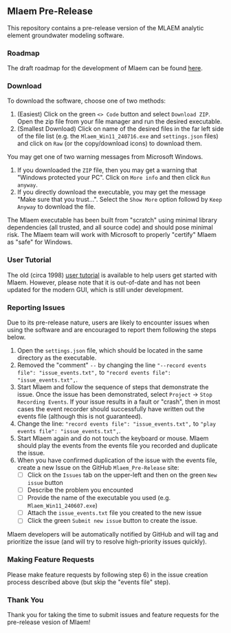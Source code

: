 ## Mlaem Pre-Release

This repository contains a pre-release version of the MLAEM analytic element groundwater modeling software.

### Roadmap
The draft roadmap for the development of Mlaem can be found [here](Roadmap.md).

### Download
To download the software, choose one of two methods:
1) (Easiest) Click on the green `<> Code` button and select `Download ZIP`. Open the zip file from your file manager and run the desired executable.
2) (Smallest Download) Click on name of the desired files in the far left side of the file list (e.g. the `Mlaem_Win11_240716.exe` and `settings.json` files) and click on `Raw` (or the copy/download icons) to download them.

You may get one of two warning messages from Microsoft Windows.
1) If you downloaded the `ZIP` file, then you may get a warning that "Windows protected your PC". Click on `More info` and then click `Run anyway`.
2) If you directly download the executable, you may get the message "Make sure that you trust...". Select the `Show More` option followd by `Keep Anyway` to download the file.

The Mlaem executable has been built from "scratch" using minimal library dependencies (all trusted, and all source code) and should pose minimal risk. The Mlaem team will work with Microsoft to properly "certify" Mlaem as "safe" for Windows.

### User Tutorial

The old (circa 1998) [user tutorial](Tutorial.pdf) is available to help users get started with Mlaem. However, please note that it is out-of-date and has not been updated for the modern GUI, which is still under development.

### Reporting Issues
Due to its pre-release nature, users are likely to encounter issues when using the software and are encouraged to report them following the steps below.

1) Open the `settings.json` file, which should be located in the same directory as the executable.
2) Removed the "comment" `--` by changing the line `"--record events file": "issue_events.txt",` to `"record events file": "issue_events.txt",`.
3) Start Mlaem and follow the sequence of steps that demonstrate the issue. Once the issue has been demonstrated, select `Project` -> `Stop Recording Events`. If your issue results in a fault or "crash", then in most cases the event recorder should successfully have written out the events file (although this is not guaranteed).
4) Change the line: `"record events file": "issue_events.txt",` to `"play events file": "issue_events.txt",`.
5) Start Mlaem again and do not touch the keyboard or mouse. Mlaem should play the events from the events file you recorded and duplicate the issue.
6) When you have confirmed duplication of the issue with the events file, create a new Issue on the GitHub `Mlaem_Pre-Release` site:
    - [ ] Click on the `Issues` tab on the upper-left and then on the green `New issue` button
    - [ ] Describe the problem you encounted
    - [ ] Provide the name of the executable you used (e.g. `Mlaem_Win11_240607.exe`)
    - [ ] Attach the `issue_events.txt` file you created to the new issue
    - [ ] Click the green `Submit new issue` button to create the issue.

Mlaem developers will be automatically notified by GitHub and will tag and prioritize the issue (and will try to resolve high-priority issues quickly).

### Making Feature Requests
Please make feature requests by following step 6) in the issue creation process described above (but skip the "events file" step).

### Thank You
Thank you for taking the time to submit issues and feature requests for the pre-release vesion of Mlaem!
